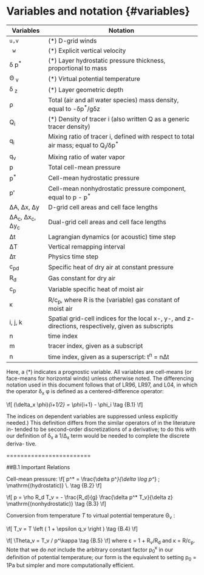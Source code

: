 Variables and notation {#variables}
===========


Variables  |        Notation
------------- | -------------
`u,v`              | (*) D-grid winds 
` w`               | (*) Explicit vertical velocity 
 &delta; p<sup>*</sup>  | (*) Layer hydrostatic pressure thickness, proportional to mass 
 &Theta; <sub>v</sub>   | (*) Virtual potential temperature
 &delta; <sub>z</sub>   |  (*) Layer geometric depth
&rho;  | Total (air and all water species) mass density, equal to   -&delta;p<sup>*</sup>/g&delta;z
 Q<sub>i</sub>  | (*) Density of tracer i (also written Q as a generic tracer density)
q<sub>i</sub>   | Mixing ratio of tracer i, defined with respect to total air mass; equal to  Q<sub>i</sub>/&delta;p<sup>*</sup>
q<sub>v</sub>   | Mixing ratio of water vapor    
p  | Total cell-mean pressure
p<sup>*</sup>   | Cell-mean hydrostatic pressure
p'   | Cell-mean nonhydrostatic pressure component, equal to p - p<sup>*</sup>
&Delta;A, &Delta;x, &Delta;y | D-grid cell areas and cell face lengths
&Delta;A<sub>c</sub>, &Delta;x<sub>c</sub>, &Delta;y<sub>c</sub>  |   Dual-grid cell areas and cell face lengths
 &Delta;t  | Lagrangian dynamics (or acoustic) time step
&Delta;T |  Vertical remapping interval
&Delta;&tau;  | Physics time step
c<sub>pd</sub>  | Specific heat of dry air at constant pressure 
R<sub>d</sub>  | Gas constant for dry air 
c<sub>p</sub>  | Variable specific heat of moist air 
&kappa;  | R/c<sub>p</sub>, where R is the (variable) gas constant of moist air 
i, j, k  | Spatial grid-cell indices for the local x-, y-, and z-directions, respectively, given as subscripts
n   | time index
m  | tracer index, given as a subscript
n  |  time index, given as a superscript: t<sup>n</sup>  = n&Delta;t 
 
Here, a (*) indicates a prognostic variable. All variables are cell-means (or face-means for horizontal winds) unless otherwise noted. The differencing notation used in this document follows that of LR96, LR97, and L04, in which the operator &delta;<sub>x</sub> &phi;  is defined as a centered-difference operator:

\f[
(\delta_x \phi)_{i+1/2} = \phi_{i+1} - \phi_i  \tag {B.1}
  \f]

  The indices on dependent variables are suppressed unless explicitly needed.) This definition differs from the similar operators of in the literature in- tended to be second-order discretizations of a derivative; to do this with our definition of &delta;<sub>x</sub> a 1/&Delta;<sub>x</sub> term would be needed to complete the discrete deriva-
tive.

========================

##B.1 Important Relations

Cell-mean pressure:
\f[
p^* =  \frac{\delta p^*}{\delta \log p^*} \; \mathrm{(hydrostatic)} \\. \tag {B.2}
  \f]
  
\f[
p =  \rho R_d T_v = - \frac{R_d}{g} \frac{\delta p^* T_v}{\delta z}  \mathrm{(nonhydrostatic)} \tag {B.3}
  \f]

Conversion from temperature *T* to virtual potential temperature &Theta;<sub>v</sub> :

\f[
T_v = T \left ( 1 + \epsilon q_v \right )  \tag {B.4}
  \f]
  
\f[
\Theta_v  = T_v / p^\kappa    \tag {B.5}
  \f]
where &epsilon; = 1 + R<sub>v</sub>/R<sub>d</sub> and &kappa; = R/c<sub>p</sub>. Note that we do *not* include the arbitrary constant factor p<sub>0</sub><sup>&kappa;</sup> in our definition of potential temperature; our form is the equivalent to setting p<sub>0</sub> = 1Pa but simpler and more computationally efficient.




 





